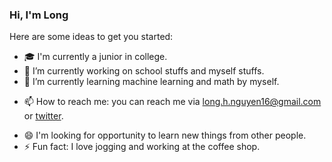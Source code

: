 ### Hi, I'm Long

<!--
**icesonata/icesonata** is a ✨ _special_ ✨ repository because its `README.md` (this file) appears on your GitHub profile.
-->
Here are some ideas to get you started:

- 🎓 I'm currently a junior in college.
- 🔭 I’m currently working on school stuffs and myself stuffs.
- 🌱 I’m currently learning machine learning and math by myself.
<!-- - 👯 I’m looking to collaborate on ... -->
<!-- - 🤔 I’m looking for help with ... -->
<!-- - 💬 Ask me about ... -->
- 📫 How to reach me: you can reach me via long.h.nguyen16@gmail.com or [twitter](https://twitter.com/longng216).
<!-- - 😄 Pronouns: ... -->
- 😄 I'm looking for opportunity to learn new things from other people.
- ⚡ Fun fact: I love jogging and working at the coffee shop. 

